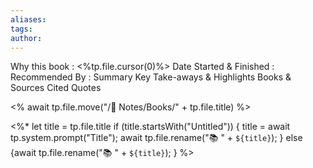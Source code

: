 ```yaml
---
aliases:
tags: 
author:
---
```


Why this book : <%tp.file.cursor(0)%>
Date Started & Finished :
Recommended By :
Summary
Key Take-aways & Highlights
Books & Sources Cited
Quotes

<% await tp.file.move("/🌿 Notes/Books/" + tp.file.title) %>

<%*
  let title = tp.file.title
  if (title.startsWith("Untitled")) {
    title = await tp.system.prompt("Title");
    await tp.file.rename("📚 " + `${title}`);
  } else {await tp.file.rename("📚 " + `${title}`);
  }
%>